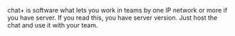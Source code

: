 chat+ is software what lets you work in teams by one IP network or more if you have server.
If you read this, you have server version.
Just host the chat and use it with your team.